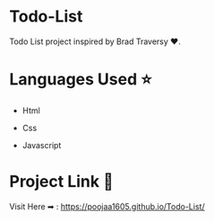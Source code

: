 # Todo-List
Todo List project inspired by Brad Traversy :heart:.
# Languages Used :star:
- Html

- Css

- Javascript 
# Project Link :blue_heart:
Visit Here ➡ :  https://poojaa1605.github.io/Todo-List/

